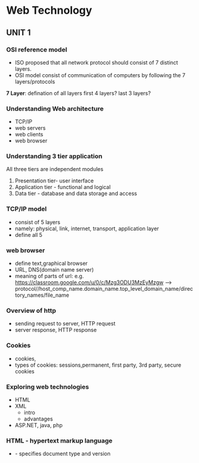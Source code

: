 # Web Technology

## UNIT 1

### OSI reference model
- ISO proposed that all network protocol should consist of 7 distinct layers.
- OSI model consist of communication of computers by following the 7 layers/protocols

**7 Layer**: defination of all layers
first 4 layers? last 3 layers?

### Understanding Web architecture
- TCP/IP
- web servers
- web clients
- web browser

### Understanding 3 tier application
All three tiers are independent modules
1. Presentation tier- user interface
2. Application tier - functional and logical
3. Data tier - database and data storage and access 

### TCP/IP model
- consist of 5 layers
- namely: physical, link, internet, transport, application layer
- define all 5

### web browser
- define text,graphical browser
- URL, DNS(domain name server)
- meaning of parts of url: e.g. https://classroom.google.com/u/0/c/Mzg3ODU3MzEyMzgw --> 
protocol//host_comp_name.domain_name.top_level_domain_name/directory_names/file_name

### Overview of http
- sending request to server, HTTP request
- server response, HTTP response

### Cookies
- cookies,
- types of cookies: sessions,permanent, first party, 3rd party, secure cookies

### Exploring web technologies
- HTML
- XML
    - intro
    - advantages
- ASP.NET, java, php

### HTML - hypertext markup language

- <!DOCTYPE> - specifies document type and version

